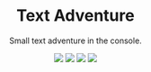<div align="center">

# Text Adventure

Small text adventure in the console.

![](https://img.shields.io/badge/made_with-java-blue.svg?style=flat-square)
![](https://img.shields.io/badge/version-0.8.25_pre_alpha-blue)
![](https://img.shields.io/github/repo-size/Kesares/text-adventure)
![](https://sloc.xyz/github/Kesares/text-adventure/?category=code)
</div>